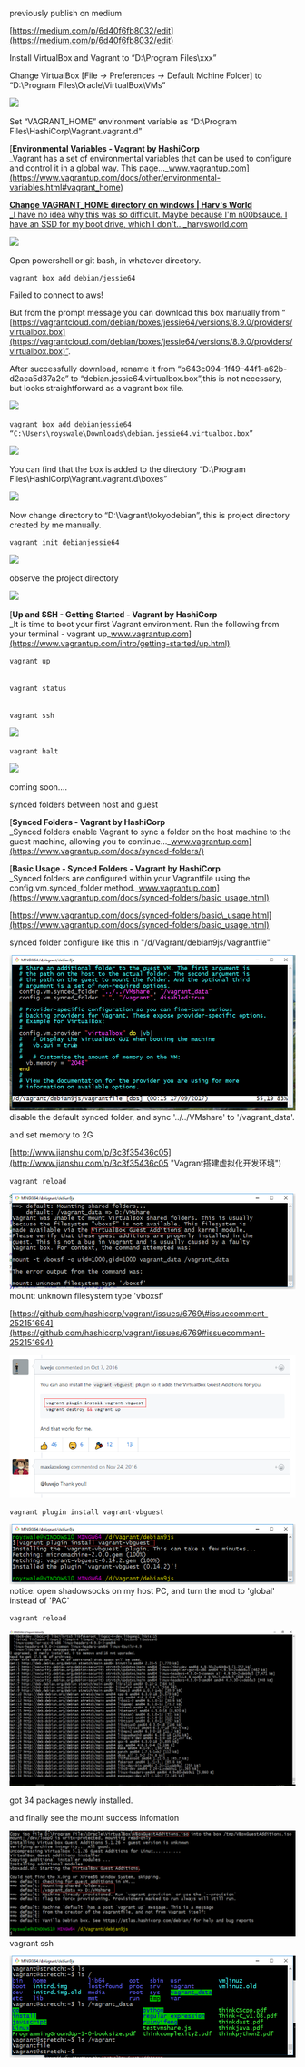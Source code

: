 previously publish on medium

[https://medium.com/p/6d40f6fb8032/edit](https://medium.com/p/6d40f6fb8032/edit)





Install VirtualBox and Vagrant to “D:\Program Files\xxx”

Change VirtualBox \[File -&gt; Preferences -&gt; Default Mchine Folder\] to “D:\Program Files\Oracle\VirtualBox\VMs”

![](https://cdn-images-1.medium.com/max/800/1*pOnp97zmE8fixXnX_M3mvg.png)

Set “VAGRANT\_HOME” environment variable as “D:\Program Files\HashiCorp\Vagrant.vagrant.d”

[**Environmental Variables - Vagrant by HashiCorp**  
\_Vagrant has a set of environmental variables that can be used to configure and control it in a global way. This page…\_www.vagrantup.com](https://www.vagrantup.com/docs/other/environmental-variables.html#vagrant_home)

[**Change VAGRANT\_HOME directory on windows \| Harv's World**  
\_I have no idea why this was so difficult. Maybe because I'm n00bsauce. I have an SSD for my boot drive, which I don't…\_harvsworld.com](https://harvsworld.com/2014/change-vagrant_home-directory-windows/)

![](https://cdn-images-1.medium.com/max/800/1*g1eHz5mZdsuXYa1MQ1PIfA.png)

Open powershell or git bash, in whatever directory.

```
vagrant box add debian/jessie64
```

Failed to connect to aws!

But from the prompt message you can download this box manually from “ [https://vagrantcloud.com/debian/boxes/jessie64/versions/8.9.0/providers/virtualbox.box](https://vagrantcloud.com/debian/boxes/jessie64/versions/8.9.0/providers/virtualbox.box)”.

After successfully download, rename it from “b643c094–1f49–44f1-a62b-d2aca5d37a2e” to “debian.jessie64.virtualbox.box”,this is not necessary, but looks straightforward as a vagrant box file.

![](https://cdn-images-1.medium.com/max/800/1*6CJVZMVYRSsMPZeE98KeXA.png)

```
vagrant box add debianjessie64 “C:\Users\royswale\Downloads\debian.jessie64.virtualbox.box”
```

![](https://cdn-images-1.medium.com/max/800/1*AaoUBEQiwzw0Axx6h4d46A.png)

You can find that the box is added to the directory “D:\Program Files\HashiCorp\Vagrant.vagrant.d\boxes”

![](https://cdn-images-1.medium.com/max/800/1*dRTPdVkky5LEFJR8or6Pjw.png)

Now change directory to “D:\Vagrant\tokyodebian”, this is project directory created by me manually.

```
vagrant init debianjessie64
```

![](https://cdn-images-1.medium.com/max/800/1*-MFTjmQW0HaHNMMQC_Awhw.png)

observe the project directory

![](https://cdn-images-1.medium.com/max/800/1*ql19ockILaBrmItxWseM2Q.png)

[**Up and SSH - Getting Started - Vagrant by HashiCorp**  
\_It is time to boot your first Vagrant environment. Run the following from your terminal - vagrant up\_www.vagrantup.com](https://www.vagrantup.com/intro/getting-started/up.html)

```
vagrant up


vagrant status


vagrant ssh
```

![](https://cdn-images-1.medium.com/max/800/1*rUUi7HEHyd4KzpwgY9VnZw.png)

```
vagrant halt
```

![](https://cdn-images-1.medium.com/max/800/1*e0fV-yhwet8G8iWCGAy66Q.png)

coming soon….

synced folders between host and guest

[**Synced Folders - Vagrant by HashiCorp**  
\_Synced folders enable Vagrant to sync a folder on the host machine to the guest machine, allowing you to continue…\_www.vagrantup.com](https://www.vagrantup.com/docs/synced-folders/)

[**Basic Usage - Synced Folders - Vagrant by HashiCorp**  
\_Synced folders are configured within your Vagrantfile using the config.vm.synced\_folder method.\_www.vagrantup.com](https://www.vagrantup.com/docs/synced-folders/basic_usage.html)

[https://www.vagrantup.com/docs/synced-folders/basic\_usage.html](https://www.vagrantup.com/docs/synced-folders/basic_usage.html)

synced folder configure like this in "/d/Vagrant/debian9js/Vagrantfile"

![](/assets/vagrant_synced_folder.png)disable the default synced folder, and sync '../../VMshare' to '/vagrant\_data'.

and set memory to 2G

[http://www.jianshu.com/p/3c3f35436c05](http://www.jianshu.com/p/3c3f35436c05 "Vagrant搭建虚拟化开发环境")

```
vagrant reload
```

![](/assets/mount_error.png)mount: unknown filesystem type 'vboxsf'

[https://github.com/hashicorp/vagrant/issues/6769\#issuecomment-252151694](https://github.com/hashicorp/vagrant/issues/6769#issuecomment-252151694)

![](/assets/virtualbox_guest_additions.png)

```
vagrant plugin install vagrant-vbguest
```

![](/assets/vbguest.png)notice: open shadowsocks on my host PC, and turn the mod to 'global' instead of 'PAC'

```
vagrant reload
```

![](/assets/reload.png)

got 34 packages newly installed.

and finally see the mount success infomation

![](/assets/mount.png)vagrant ssh

![](/assets/shared_folder.png)

